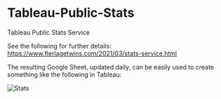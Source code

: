 # Tableau-Public-Stats
Tableau Public Stats Service

See the following for further details: https://www.flerlagetwins.com/2021/03/stats-service.html

The resulting Google Sheet, updated daily, can be easily used to create something like the following in Tableau:

![Stats](https://1.bp.blogspot.com/-3hbu_WVOqGE/YERRch42GWI/AAAAAAAATVk/WfGFCV7oqhYKYp6AgWaljU1Ian8AqBbaQCLcBGAsYHQ/s16000/Template.PNG)
